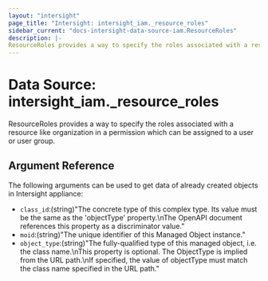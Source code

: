 ```yaml
---
layout: "intersight"
page_title: "Intersight: intersight_iam._resource_roles"
sidebar_current: "docs-intersight-data-source-iam.ResourceRoles"
description: |-
ResourceRoles provides a way to specify the roles associated with a resource like organization in a permission which can be assigned to a user or user group.
---
```


# Data Source: intersight_iam._resource_roles
ResourceRoles provides a way to specify the roles associated with a resource like organization in a permission which can be assigned to a user or user group.
## Argument Reference
The following arguments can be used to get data of already created objects in Intersight appliance:
* `class_id`:(string)"The concrete type of this complex type. Its value must be the same as the 'objectType' property.\nThe OpenAPI document references this property as a discriminator value."
* `moid`:(string)"The unique identifier of this Managed Object instance."
* `object_type`:(string)"The fully-qualified type of this managed object, i.e. the class name.\nThis property is optional. The ObjectType is implied from the URL path.\nIf specified, the value of objectType must match the class name specified in the URL path."
